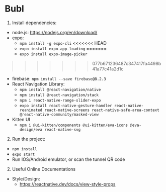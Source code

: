 # Bubl
1. Install dependencies:
* node.js: https://nodejs.org/en/download/
* expo: 
  * `npm install -g expo-cli`
<<<<<<< HEAD
  * `expo install expo-app-loading`
=======
  * `expo install expo-image-picker`
>>>>>>> 077b671236487c347417fa4498b41a77c41a2d1c
* firebase: `npm install --save firebase@8.2.3`
* React Navigation Library:
  * `npm install @react-navigation/native`
  * `npm install @react-navigation/stack`
  * `npm i react-native-range-slider-expo`
  * `expo install react-native-gesture-handler react-native-reanimated react-native-screens react-native-safe-area-context @react-native-community/masked-view`
 * Kitten UI
   * `npm i @ui-kitten/components @ui-kitten/eva-icons @eva-design/eva react-native-svg`
 2. Run the project:
 * `npm install`
 * `expo start`
 * Run IOS/Android emulator, or scan the tunnel QR code

 2. Useful Online Documentations
 * Style/Design:
   * https://reactnative.dev/docs/view-style-props 

